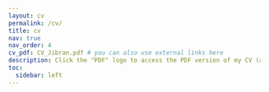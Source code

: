```yaml
---
layout: cv
permalink: /cv/
title: cv
nav: true
nav_order: 4
cv_pdf: CV_Jibran.pdf # you can also use external links here
description: Click the "PDF" logo to access the PDF version of my CV (as of 5/16/25)
toc:
  sidebar: left
---
```

